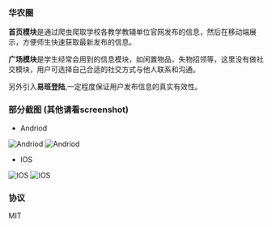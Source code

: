 ### 华农圈
**首页模块**是通过爬虫爬取学校各教学教辅单位官网发布的信息，然后在移动端展示，方便师生快速获取最新发布的信息。

**广场模块**是学生经常会用到的信息模块，如闲置物品，失物招领等，这里没有做社交模块，用户可选择自己合适的社交方式与他人联系和沟通。

另外引入**易班登陆**,一定程度保证用户发布信息的真实有效性。

### 部分截图 (其他请看screenshot)
- Andriod

![Andriod](./screenshot/Andriod/5.png)
![Andriod](./screenshot/Andriod/7.png)

- IOS

![IOS](./screenshot/IOS/1.png)
![IOS](./screenshot/IOS/3.png)

### 协议
MIT